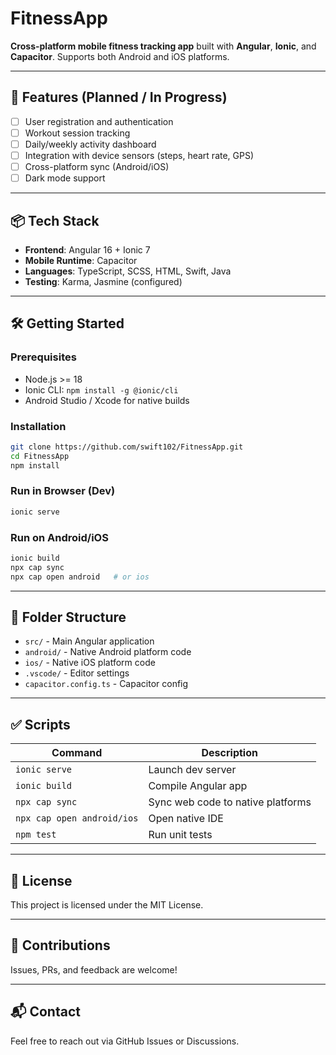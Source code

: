 # FitnessApp

**Cross-platform mobile fitness tracking app** built with **Angular**, **Ionic**, and **Capacitor**. Supports both Android and iOS platforms.

---

## 🚀 Features (Planned / In Progress)

* [ ] User registration and authentication
* [ ] Workout session tracking
* [ ] Daily/weekly activity dashboard
* [ ] Integration with device sensors (steps, heart rate, GPS)
* [ ] Cross-platform sync (Android/iOS)
* [ ] Dark mode support

---

## 📦 Tech Stack

* **Frontend**: Angular 16 + Ionic 7
* **Mobile Runtime**: Capacitor
* **Languages**: TypeScript, SCSS, HTML, Swift, Java
* **Testing**: Karma, Jasmine (configured)

---

## 🛠️ Getting Started

### Prerequisites

* Node.js >= 18
* Ionic CLI: `npm install -g @ionic/cli`
* Android Studio / Xcode for native builds

### Installation

```bash
git clone https://github.com/swift102/FitnessApp.git
cd FitnessApp
npm install
```

### Run in Browser (Dev)

```bash
ionic serve
```

### Run on Android/iOS

```bash
ionic build
npx cap sync
npx cap open android   # or ios
```

---

## 📁 Folder Structure

* `src/` - Main Angular application
* `android/` - Native Android platform code
* `ios/` - Native iOS platform code
* `.vscode/` - Editor settings
* `capacitor.config.ts` - Capacitor config

---

## ✅ Scripts

| Command                    | Description                       |
| -------------------------- | --------------------------------- |
| `ionic serve`              | Launch dev server                 |
| `ionic build`              | Compile Angular app               |
| `npx cap sync`             | Sync web code to native platforms |
| `npx cap open android/ios` | Open native IDE                   |
| `npm test`                 | Run unit tests                    |

---

## 📄 License

This project is licensed under the MIT License.

---

## 🙏 Contributions

Issues, PRs, and feedback are welcome!

---

## 📬 Contact

Feel free to reach out via GitHub Issues or Discussions.
